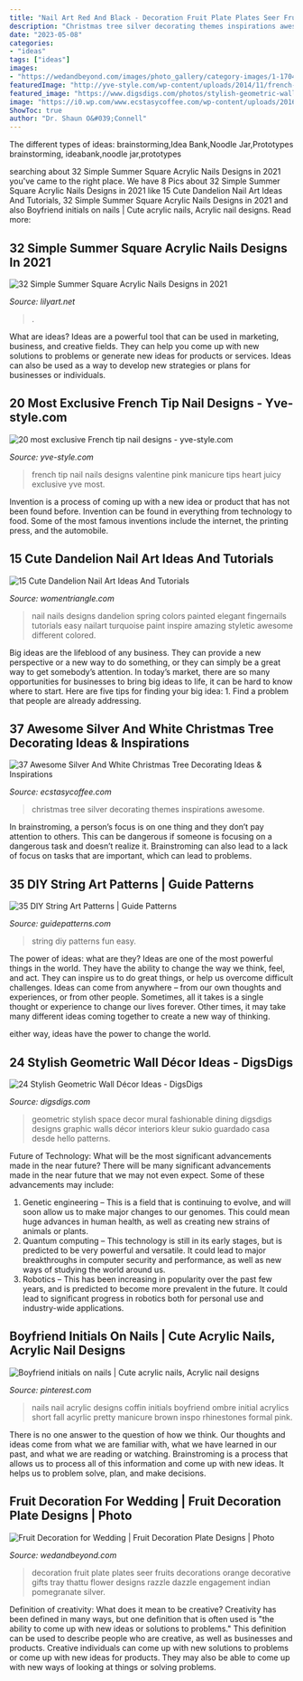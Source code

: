 ```yaml
---
title: "Nail Art Red And Black - Decoration Fruit Plate Plates Seer Fruits Decorations Orange Decorative Gifts Tray Thattu Flower Designs Razzle Dazzle Engagement Indian Pomegranate Silver"
description: "Christmas tree silver decorating themes inspirations awesome"
date: "2023-05-08"
categories:
- "ideas"
tags: ["ideas"]
images:
- "https://wedandbeyond.com/images/photo_gallery/category-images/1-17041101jpg.jpg"
featuredImage: "http://yve-style.com/wp-content/uploads/2014/11/french-tip-nail-art.jpg"
featured_image: "https://www.digsdigs.com/photos/stylish-geometric-wall-decor-ideas-25.jpg"
image: "https://i0.wp.com/www.ecstasycoffee.com/wp-content/uploads/2016/10/Christmas-Tree-Themes.jpg"
ShowToc: true
author: "Dr. Shaun O&#039;Connell"
---
```



The different types of ideas: brainstorming,Idea Bank,Noodle Jar,Prototypes
brainstorming, ideabank,noodle jar,prototypes

	

		
searching about 32 Simple Summer Square Acrylic Nails Designs in 2021 you've came to the right place. We have 8 Pics about 32 Simple Summer Square Acrylic Nails Designs in 2021 like 15 Cute Dandelion Nail Art Ideas And Tutorials, 32 Simple Summer Square Acrylic Nails Designs in 2021 and also Boyfriend initials on nails | Cute acrylic nails, Acrylic nail designs. Read more:
		
    
## 32 Simple Summer Square Acrylic Nails Designs In 2021

<img loading=lazy src="https://lilyart.net/wp-content/uploads/2021/05/5-13-683x1024.jpg" onerror="this.onerror=null;this.src='https://tse1.mm.bing.net/th?id=OIP.QAuf2Ujw2VBNAesQITZREgHaLG&amp;pid=15.1';" alt="32 Simple Summer Square Acrylic Nails Designs in 2021">

_Source: lilyart.net_

>. 

	

What are ideas?
Ideas are a powerful tool that can be used in marketing, business, and creative fields. They can help you come up with new solutions to problems or generate new ideas for products or services. Ideas can also be used as a way to develop new strategies or plans for businesses or individuals.

    
## 20 Most Exclusive French Tip Nail Designs - Yve-style.com

<img loading=lazy src="http://yve-style.com/wp-content/uploads/2014/11/french-tip-nail-art.jpg" onerror="this.onerror=null;this.src='https://tse3.mm.bing.net/th?id=OIP.r6NbnKo34CejhB8uwA6CRgHaJ3&amp;pid=15.1';" alt="20 most exclusive French tip nail designs - yve-style.com">

_Source: yve-style.com_

>french tip nail nails designs valentine pink manicure tips heart juicy exclusive yve most. 

	

Invention is a process of coming up with a new idea or product that has not been found before. Invention can be found in everything from technology to food. Some of the most famous inventions include the internet, the printing press, and the automobile.

    
## 15 Cute Dandelion Nail Art Ideas And Tutorials

<img loading=lazy src="https://www.womentriangle.com/wp-content/uploads/2015/05/dandelion-nail-art-5.jpg" onerror="this.onerror=null;this.src='https://tse1.mm.bing.net/th?id=OIP.EcORPi59bJT3e4Evsq6QfQHaLK&amp;pid=15.1';" alt="15 Cute Dandelion Nail Art Ideas And Tutorials">

_Source: womentriangle.com_

>nail nails designs dandelion spring colors painted elegant fingernails tutorials easy nailart turquoise paint inspire amazing styletic awesome different colored. 

	

Big ideas are the lifeblood of any business. They can provide a new perspective or a new way to do something, or they can simply be a great way to get somebody’s attention. In today’s market, there are so many opportunities for businesses to bring big ideas to life, it can be hard to know where to start. Here are five tips for finding your big idea: 1. Find a problem that people are already addressing.

    
## 37 Awesome Silver And White Christmas Tree Decorating Ideas &amp; Inspirations

<img loading=lazy src="https://i0.wp.com/www.ecstasycoffee.com/wp-content/uploads/2016/10/Christmas-Tree-Themes.jpg" onerror="this.onerror=null;this.src='https://tse2.mm.bing.net/th?id=OIP.WkVaWU82vQ4CXqMkB04miAAAAA&amp;pid=15.1';" alt="37 Awesome Silver And White Christmas Tree Decorating Ideas &amp; Inspirations">

_Source: ecstasycoffee.com_

>christmas tree silver decorating themes inspirations awesome. 

	

In brainstroming, a person’s focus is on one thing and they don’t pay attention to others. This can be dangerous if someone is focusing on a dangerous task and doesn’t realize it. Brainstroming can also lead to a lack of focus on tasks that are important, which can lead to problems.

    
## 35 DIY String Art Patterns | Guide Patterns

<img loading=lazy src="http://www.guidepatterns.com/wp-content/uploads/2015/01/Fun-String-Art-DIY.jpg" onerror="this.onerror=null;this.src='https://tse1.mm.bing.net/th?id=OIP.LWIonebbyG7brsmk8M6_0AHaLH&amp;pid=15.1';" alt="35 DIY String Art Patterns | Guide Patterns">

_Source: guidepatterns.com_

>string diy patterns fun easy. 

	

The power of ideas: what are they?
Ideas are one of the most powerful things in the world. They have the ability to change the way we think, feel, and act. They can inspire us to do great things, or help us overcome difficult challenges.
Ideas can come from anywhere – from our own thoughts and experiences, or from other people. Sometimes, all it takes is a single thought or experience to change our lives forever. Other times, it may take many different ideas coming together to create a new way of thinking.

 either way, ideas have the power to change the world.

    
## 24 Stylish Geometric Wall Décor Ideas - DigsDigs

<img loading=lazy src="https://www.digsdigs.com/photos/stylish-geometric-wall-decor-ideas-25.jpg" onerror="this.onerror=null;this.src='https://tse1.mm.bing.net/th?id=OIP.7Yf5KNIqifYcTq7tICehXQHaLG&amp;pid=15.1';" alt="24 Stylish Geometric Wall Décor Ideas - DigsDigs">

_Source: digsdigs.com_

>geometric stylish space decor mural fashionable dining digsdigs designs graphic walls décor interiors kleur sukio guardado casa desde hello patterns. 

	

Future of Technology: What will be the most significant advancements made in the near future?
There will be many significant advancements made in the near future that we may not even expect. Some of these advancements may include: 
1. Genetic engineering – This is a field that is continuing to evolve, and will soon allow us to make major changes to our genomes. This could mean huge advances in human health, as well as creating new strains of animals or plants. 
2. Quantum computing – This technology is still in its early stages, but is predicted to be very powerful and versatile. It could lead to major breakthroughs in computer security and performance, as well as new ways of studying the world around us. 
3. Robotics – This has been increasing in popularity over the past few years, and is predicted to become more prevalent in the future. It could lead to significant progress in robotics both for personal use and industry-wide applications. 

    
## Boyfriend Initials On Nails | Cute Acrylic Nails, Acrylic Nail Designs

<img loading=lazy src="https://i.pinimg.com/736x/b2/13/58/b21358f5cfbb6447424235a768671d0d.jpg" onerror="this.onerror=null;this.src='https://tse4.mm.bing.net/th?id=OIP.7eLdrFzkAuVjBjJDXngjxAHaJ3&amp;pid=15.1';" alt="Boyfriend initials on nails | Cute acrylic nails, Acrylic nail designs">

_Source: pinterest.com_

>nails nail acrylic designs coffin initials boyfriend ombre initial acrylics short fall acyrlic pretty manicure brown inspo rhinestones formal pink. 

	

There is no one answer to the question of how we think. Our thoughts and ideas come from what we are familiar with, what we have learned in our past, and what we are reading or watching. Brainstroming is a process that allows us to process all of this information and come up with new ideas. It helps us to problem solve, plan, and make decisions.

    
## Fruit Decoration For Wedding | Fruit Decoration Plate Designs | Photo

<img loading=lazy src="https://wedandbeyond.com/images/photo_gallery/category-images/1-17041101jpg.jpg" onerror="this.onerror=null;this.src='https://tse2.mm.bing.net/th?id=OIP.Rdoub1kdre8nz4CBQ1BQkgHaJ4&amp;pid=15.1';" alt="Fruit Decoration for Wedding | Fruit Decoration Plate Designs | Photo">

_Source: wedandbeyond.com_

>decoration fruit plate plates seer fruits decorations orange decorative gifts tray thattu flower designs razzle dazzle engagement indian pomegranate silver. 

	

Definition of creativity: What does it mean to be creative?
Creativity has been defined in many ways, but one definition that is often used is "the ability to come up with new ideas or solutions to problems." This definition can be used to describe people who are creative, as well as businesses and products. Creative individuals can come up with new solutions to problems or come up with new ideas for products. They may also be able to come up with new ways of looking at things or solving problems.

